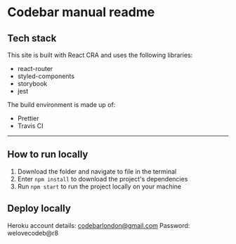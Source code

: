 # Codebar manual readme

## Tech stack

This site is built with React CRA and uses the following libraries:

- react-router
- styled-components
- storybook
- jest

The build environment is made up of:

- Prettier
- Travis CI

---

## How to run locally

1. Download the folder and navigate to file in the terminal
2. Enter `npm install` to download the project's dependencies
3. Run `npm start` to run the project locally on your machine

## Deploy locally

Heroku account details: codebarlondon@gmail.com
Password: welovecodeb@r8
